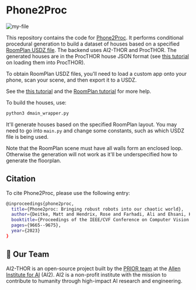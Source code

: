 # Phone2Proc

![my-file](https://github.com/allenai/phone2proc/assets/28768645/65c99bcd-daf3-4b2b-9fe0-c35bd79d71f3)

This repository contains the code for [Phone2Proc](https://arxiv.org/abs/2212.04819). It performs conditional procedural generation to build a dataset of houses based on a specified [RoomPlan USDZ file](https://developer.apple.com/augmented-reality/roomplan/). The backend uses AI2-THOR and ProcTHOR. The generated houses are in the ProcTHOR house JSON format (see [this tutorial](https://colab.research.google.com/drive/1Il6TqmRXOkzYMIEaOU9e4-uTDTIb5Q78) on loading them into ProcTHOR). 

To obtain RoomPlan USDZ files, you'll need to load a custom app onto your phone, scan your scene, and then export it to a USDZ.

See the [this tutorial](https://www.youtube.com/watch?v=wgqwrgNiA68) and the [RoomPlan tutorial](https://developer.apple.com/documentation/roomplan/create_a_3d_model_of_an_interior_room_by_guiding_the_user_through_an_ar_experience) for more help.

To build the houses, use:

```bash
python3 dmain_wrapper.py
```

It'll generate houses based on the specified RoomPlan layout. You may need to go into `main.py` and change some constants, such as which USDZ file is being used.

Note that the RoomPlan scene must have all walls form an enclosed loop. Otherwise the generation will not work as it'll be underspecified how to generate the floorplan.

## Citation

To cite Phone2Proc, please use the following entry:

```bash
@inproceedings{phone2proc,
  title={Phone2proc: Bringing robust robots into our chaotic world},
  author={Deitke, Matt and Hendrix, Rose and Farhadi, Ali and Ehsani, Kiana and Kembhavi, Aniruddha},
  booktitle={Proceedings of the IEEE/CVF Conference on Computer Vision and Pattern Recognition},
  pages={9665--9675},
  year={2023}
}
```

## 👋 Our Team

AI2-THOR is an open-source project built by the [PRIOR team](//prior.allenai.org) at the [Allen Institute for AI](//allenai.org) (AI2).
AI2 is a non-profit institute with the mission to contribute to humanity through high-impact AI research and engineering.


